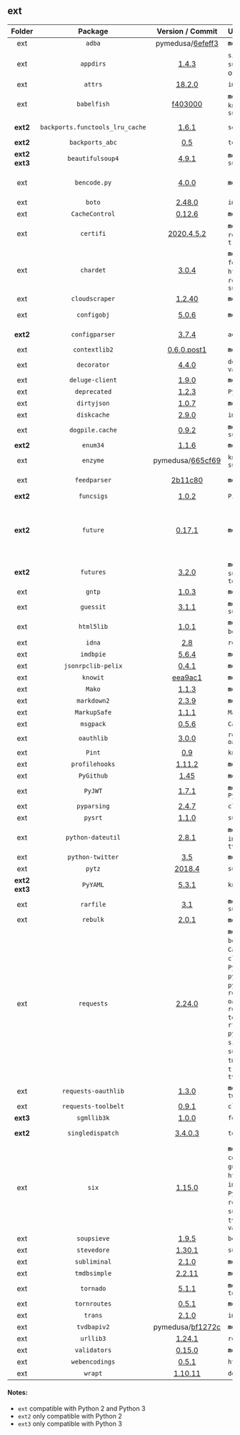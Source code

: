 ## ext
Folder | Package | Version / Commit | Used By | Notes / Modules
:----: | :-----: | :--------------: | :------ | :--------------
ext | `adba` | pymedusa/[6efeff3](https://github.com/pymedusa/adba/tree/6efeff3a6bdcb6d45a4a79f424939ade2930e5f0) | **`medusa`** | Module: `adba`
ext | `appdirs` | [1.4.3](https://pypi.org/project/appdirs/1.4.3/) | `simpleanidb`, `subliminal` (cli only) | File: `appdirs.py`
ext | `attrs` | [18.2.0](https://pypi.org/project/attrs/18.2.0/) | `imdbpie` | Module: `attr`
ext | `babelfish` | [f403000](https://github.com/Diaoul/babelfish/tree/f403000dd63092cfaaae80be9f309fd85c7f20c9) | **`medusa`**, `guessit`, `knowit`, `subliminal` | Module: `babelfish`
**ext2** | `backports.functools_lru_cache` | [1.6.1](https://pypi.org/project/backports.functools_lru_cache/1.6.1/) | `soupsieve` | File: `backports/functools_lru_cache.py`
**ext2** | `backports_abc` | [0.5](https://pypi.org/project/backports_abc/0.5/) | `tornado` | File: `backports_abc.py`
**ext2 ext3** | `beautifulsoup4` | [4.9.1](https://pypi.org/project/beautifulsoup4/4.9.1/) | **`medusa`**, `subliminal` | Module: `bs4`
ext | `bencode.py` | [4.0.0](https://pypi.org/project/bencode.py/4.0.0/) | **`medusa`** | Modules: `bencodepy`, `bencode`<br>Monkey-patched, see `medusa/init/__init__.py`
ext | `boto` | [2.48.0](https://pypi.org/project/boto/2.48.0/) | `imdbpie` | Module: `boto`
ext | `CacheControl` | [0.12.6](https://pypi.org/project/CacheControl/0.12.6/) | **`medusa`** | Module: `cachecontrol`
ext | `certifi` | [2020.4.5.2](https://pypi.org/project/certifi/2020.4.5.2/) | **`medusa`**, `requests`, `traktor` | Module: `certifi`
ext | `chardet` | [3.0.4](https://pypi.org/project/chardet/3.0.4/) | **`medusa`**, `feedparser`, `html5lib`, `pysrt`, `requests`, `subliminal` | Module: `chardet`
ext | `cloudscraper` | [1.2.40](https://pypi.org/project/cloudscraper/1.2.40/) | **`medusa`** | Module: `cloudscraper`
ext | `configobj` | [5.0.6](https://pypi.org/project/configobj/5.0.6/) | **`medusa`** | Modules: `configobj.py`, `validate.py`, `_version.py`
**ext2** | `configparser` | [3.7.4](https://pypi.org/project/configparser/3.7.4/) | `adba` | Modules: `configparser.py`, `backports/configparser`
ext | `contextlib2` | [0.6.0.post1](https://pypi.org/project/contextlib2/0.6.0.post1/) | **`medusa`** | File: `contextlib2.py`
ext | `decorator` | [4.4.0](https://pypi.org/project/decorator/4.4.0/) | `dogpile.cache`, `validators` | File: `decorator.py`
ext | `deluge-client` | [1.9.0](https://pypi.org/project/deluge-client/1.9.0/) | **`medusa`** | Module: `deluge_client`
ext | `deprecated` | [1.2.3](https://pypi.org/project/deprecated/1.2.3/) | `PyGithub` | Module: `deprecated`
ext | `dirtyjson` | [1.0.7](https://pypi.org/project/dirtyjson/1.0.7/) | **`medusa`** | Module: `dirtyjson`
ext | `diskcache` | [2.9.0](https://pypi.org/project/diskcache/2.9.0/) | `imdbpie` | Module: `diskcache`
ext | `dogpile.cache` | [0.9.2](https://pypi.org/project/dogpile.cache/0.9.2/) | **`medusa`**, `subliminal` | Module: `dogpile`
**ext2** | `enum34` | [1.1.6](https://pypi.org/project/enum34/1.1.6/) | **`medusa`** | Module: `enum`
ext | `enzyme` | pymedusa/[665cf69](https://github.com/pymedusa/enzyme/tree/665cf6948aab1c249dcc99bd9624a81d17b3302a) | `knowit`, `subliminal` | Module: `enzyme`
ext | `feedparser` | [2b11c80](https://github.com/kurtmckee/feedparser/tree/2b11c8028321ed43cbaf313f83b0c94820143d66) | **`medusa`** | Module: `feedparser`<br>Requires `sgmllib3k` on Python 3
**ext2** | `funcsigs` | [1.0.2](https://pypi.org/project/funcsigs/1.0.2/) | `Pint` | Module: `funcsigs`
**ext2** | `future` | [0.17.1](https://pypi.org/project/future/0.17.1/) | **`medusa`** | Modules: `future`, `_dummy_thread`, `_markupbase`, `_thread`, `builtins`, `copyreg`, `html`, `http`, `libfuturize`, `libpasteurize`, `past`, `queue`, `reprlib`, `socketserver`, `tkinter`, `winreg`, `xmlrpc`
**ext2** | `futures` | [3.2.0](https://pypi.org/project/futures/3.2.0/) | **`medusa`**, `subliminal`, `tornado` | Module: `concurrent/futures`
ext | `gntp` | [1.0.3](https://pypi.org/project/gntp/1.0.3/) | **`medusa`** | Module: `gntp`
ext | `guessit` | [3.1.1](https://pypi.org/project/guessit/3.1.1/) | **`medusa`**, `subliminal` | Module: `guessit`
ext | `html5lib` | [1.0.1](https://pypi.org/project/html5lib/1.0.1/) | **`medusa`** (via `beautifulsoup4`) | Module: `html5lib`
ext | `idna` | [2.8](https://pypi.org/project/idna/2.8/) | `requests` | Module: `idna`
ext | `imdbpie` | [5.6.4](https://pypi.org/project/imdbpie/5.6.4/) | **`medusa`** | Module: `imdbpie`
ext | `jsonrpclib-pelix` | [0.4.1](https://pypi.org/project/jsonrpclib-pelix/0.4.1/) | **`medusa`** | Module: `jsonrpclib`
ext | `knowit` | [eea9ac1](https://github.com/ratoaq2/knowit/tree/eea9ac18e38c930230cf81b5dca4a9af9fb10d4e) | **`medusa`** | Module: `knowit`
ext | `Mako` | [1.1.3](https://pypi.org/project/Mako/1.1.3/) | **`medusa`** | Module: `mako`
ext | `markdown2` | [2.3.9](https://pypi.org/project/markdown2/2.3.9/) | **`medusa`** | File: `markdown2.py`
ext | `MarkupSafe` | [1.1.1](https://pypi.org/project/MarkupSafe/1.1.1/) | `Mako` | Module: `markupsafe`
ext | `msgpack` | [0.5.6](https://pypi.org/project/msgpack/0.5.6/) | `CacheControl` | Module: `msgpack`
ext | `oauthlib` | [3.0.0](https://pypi.org/project/oauthlib/3.0.0/) | `requests-oauthlib` | Module: `oauthlib`
ext | `Pint` | [0.9](https://pypi.org/project/Pint/0.9/) | `knowit` | Module: `pint`
ext | `profilehooks` | [1.11.2](https://pypi.org/project/profilehooks/1.11.2/) | **`medusa`** | File: `profilehooks.py`
ext | `PyGithub` | [1.45](https://pypi.org/project/PyGithub/1.45/) | **`medusa`** | Module: `github`
ext | `PyJWT` | [1.7.1](https://pypi.org/project/pyjwt/1.7.1/) | **`medusa`**, `PyGithub` | Module: `jwt`
ext | `pyparsing` | [2.4.7](https://pypi.org/project/pyparsing/2.4.7/) | `cloudscraper` | File: `pyparsing.py`
ext | `pysrt` | [1.1.0](https://pypi.org/project/pysrt/1.1.0/) | `subliminal` | Module: `pysrt`
ext | `python-dateutil` | [2.8.1](https://pypi.org/project/python-dateutil/2.8.1/) | **`medusa`**, `guessit`, `imdbpie`, `tvdbapiv2` | Module: `dateutil`
ext | `python-twitter` | [3.5](https://pypi.org/project/python-twitter/3.5/) | **`medusa`** | Module: `twitter`
ext | `pytz` | [2018.4](https://pypi.org/project/pytz/2018.4/) | `subliminal` | Module: `pytz`
**ext2 ext3** | `PyYAML` | [5.3.1](https://pypi.org/project/PyYAML/5.3.1/) | `knowit` | Module: `yaml`
ext | `rarfile` | [3.1](https://pypi.org/project/rarfile/3.1/) | **`medusa`**, `subliminal` | File: `rarfile.py`
ext | `rebulk` | [2.0.1](https://pypi.org/project/rebulk/2.0.1/) | **`medusa`**, `guessit` | Module: `rebulk`
ext | `requests` | [2.24.0](https://pypi.org/project/requests/2.24.0/) | **`medusa`**, `adba`, `boto`, `CacheControl`, `cloudscraper`, `PyGithub`, `python-twitter`, `pytvmaze`, `requests-oauthlib`, `requests-toolbelt`, `rtorrent-python`, `simpleanidb`, `subliminal`, `tmdbsimple`, `traktor`, `tvdbapiv2` | Module: `requests`
ext | `requests-oauthlib` | [1.3.0](https://pypi.org/project/requests-oauthlib/1.3.0/) | **`medusa`**, `python-twitter` | Module: `requests_oauthlib`
ext | `requests-toolbelt` | [0.9.1](https://pypi.org/project/requests-toolbelt/0.9.1/) | `cloudscraper` | Module: `requests_toolbelt`
**ext3** | `sgmllib3k` | [1.0.0](https://pypi.org/project/sgmllib3k/1.0.0/) | `feedparser` | File: `sgmllib.py`
**ext2** | `singledispatch` | [3.4.0.3](https://pypi.org/project/singledispatch/3.4.0.3/) | `tornado` | Modules: `singledispatch.py`, `singledispatch_helpers.py`
ext | `six` | [1.15.0](https://pypi.org/project/six/1.15.0/) | **`medusa`**, `adba`, `configobj`, `guessit`, `html5lib`, `imdbpie`, `knowit`, `PyGithub`, `rebulk`, `subliminal`, `tvdbapiv2`, `validators` | File: `six.py`
ext | `soupsieve` | [1.9.5](https://pypi.org/project/soupsieve/1.9.5/) | `beautifulsoup4` | Module: `soupsieve`
ext | `stevedore` | [1.30.1](https://pypi.org/project/stevedore/1.30.1/) | `subliminal` | Module: `stevedore`
ext | `subliminal` | [2.1.0](https://pypi.org/project/subliminal/2.1.0/) | **`medusa`** | Module: `subliminal`
ext | `tmdbsimple` | [2.2.11](https://pypi.org/project/tmdbsimple/2.2.11/) | **`medusa`** | Module: `tmdbsimple`
ext | `tornado` | [5.1.1](https://pypi.org/project/tornado/5.1.1/) | **`medusa`**, `tornroutes` | Module: `tornado`
ext | `tornroutes` | [0.5.1](https://pypi.org/project/tornroutes/0.5.1/) | **`medusa`** | Module: `tornroutes`
ext | `trans` | [2.1.0](https://pypi.org/project/trans/2.1.0/) | `imdbpie` | File: `trans.py`
ext | `tvdbapiv2` | pymedusa/[bf1272c](https://github.com/pymedusa/tvdbv2/tree/bf1272c9264c280c3048e89a1920e2bf5f386284) | **`medusa`** | Module: `tvdbapiv2`
ext | `urllib3` | [1.24.1](https://pypi.org/project/urllib3/1.24.1/) | `requests` | Module: `urllib3`
ext | `validators` | [0.15.0](https://pypi.org/project/validators/0.15.0/) | **`medusa`** | Module: `validators`
ext | `webencodings` | [0.5.1](https://pypi.org/project/webencodings/0.5.1/) | `html5lib` | Module: `webencodings`
ext | `wrapt` | [1.10.11](https://pypi.org/project/wrapt/1.10.11/) | `deprecated` | Module: `wrapt`

#### Notes:
- `ext` compatible with Python 2 and Python 3
- `ext2` only compatible with Python 2
- `ext3` only compatible with Python 3
